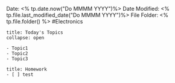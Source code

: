 Date: <% tp.date.now("Do MMMM YYYY")%>
Date Modified: <% tp.file.last_modified_date("Do MMMM YYYY")%>
File Folder: <% tp.file.folder() %>
#Electronics

```ad-abstract
title: Today's Topics
collapse: open

- Topic1
- Topic2
- Topic3

```

```ad-note
title: Homework
- [ ] test
```

